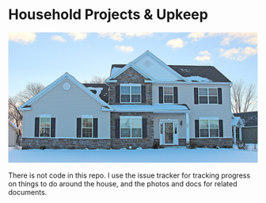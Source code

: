 # Household Projects & Upkeep

![my crib](house.jpg)

There is not code in this repo. I use the issue tracker for tracking progress on things to do around the house, and the photos and docs for related documents.
